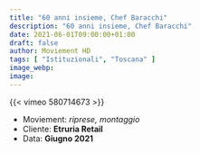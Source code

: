 ```yaml
---
title: "60 anni insieme, Chef Baracchi"
description: "60 anni insieme, Chef Baracchi"
date: 2021-06-01T09:00:00+01:00
draft: false
author: Moviement HD
tags: [ "Istituzionali", "Toscana" ]
image_webp:
image:
---
```


{{< vimeo 580714673 >}}
<br>

- Moviement: *riprese, montaggio*
- Cliente: **Etruria Retail**
- Data: **Giugno 2021**

